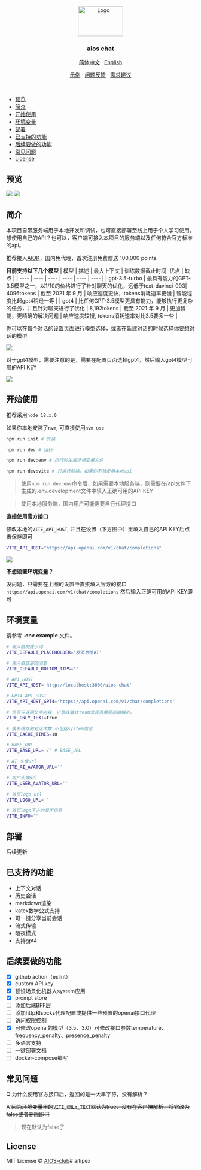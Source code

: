<div align="center">
  <a href="https://github.com/AIOS-club/lite.aios.chat">
    <img src="src/assets/img/AIOS-LOGO.png" alt="Logo" width="120" height="80">
  </a>

  <h3 align="center">aios chat</h3>

  <p align="center">
    <a href="https://github.com/AIOS-club/aios.chat/">简体中文</a>
    ·
    <a href="https://github.com/AIOS-club/aios.chat/blob/main/README.en.md">English</a>
  </p>

  <p align="center">
    <a href="https://www.aios.chat">示例</a>
    ·
    <a href="https://github.com/AIOS-club/lite.aios.chat/issues">问题反馈</a>
    ·
    <a href="https://github.com/AIOS-club/lite.aios.chat/issues">需求建议</a>
  </p>
</div>

<br />

- [预览](#预览)
- [简介](#简介)
- [开始使用](#开始使用)
- [环境变量](#环境变量)
- [部署](#部署)
- [已支持的功能](#已支持的功能)
- [后续要做的功能](#后续要做的功能)
- [常见问题](#常见问题)
- [License](#license)

## 预览
<img src="docs/preview.png" />
<img src="docs/dark-preview.png" />
<br />

## 简介
本项目自带服务端用于本地开发和调试，也可直接部署至线上用于个人学习使用。
想使用自己的API？也可以，客户端可接入本项目的服务端以及任何符合官方标准的api。

推荐接入[AIOK](https://key.aios.chat)，国内免代理，首次注册免费赠送 100,000 points.

**目前支持以下几个模型**
| 模型 | 描述 | 最大上下文 | 训练数据截止时间| 优点 | 缺点 |
| ---- | ---- | ---- | ---- | ---- | ---- |
| gpt-3.5-turbo  | 最具有能力的GPT-3.5模型之一，以1/10的价格进行了针对聊天的优化，远低于text-davinci-003| 4096tokens   | 截至 2021 年 9 月 | 响应速度更快，tokens消耗速率更慢 | 智能程度比起gpt4稍逊一筹 |
| gpt4 | 比任何GPT-3.5模型更具有能力，能够执行更复杂的任务，并且针对聊天进行了优化   | 8,192tokens   | 截至 2021 年 9 月 | 更加智能，更精确的解决问题 | 响应速度较慢, tokens消耗速率对比3.5要多一些 |

你可以在每个对话的设置页面进行模型选择，或者在新建对话的时候选择你要想对话的模型

<img src="docs/chat-config.png" />

对于gpt4模型，需要注意的是，需要在配置页面选择gpt4，然后输入gpt4模型可用的API KEY

<img src="docs/setting.jpeg" />

## 开始使用
推荐采用```node 18.x.0```

如果你本地安装了```nvm```, 可直接使用```nvm use```


```bash
npm run inst # 安装

npm run dev # 运行

npm run dev:env # 运行时生成环境变量文件

npm run dev:vite # 只运行前端，如果你不想使用本地api
```

> 使用```npm run dev:env```命令后，如果需要本地服务端，则需要在/api文件下生成的.env.development文件中填入正确可用的API KEY

> 使用本地服务端，国内用户可能需要自行代理接口

**直接使用官方接口**

修改本地的```VITE_API_HOST```, 并且在设置（下方图中）里填入自己的API KEY后点击保存即可
```bash
VITE_API_HOST="https://api.openai.com/v1/chat/completions"
```

<img src="docs/api-key.png" />

**不想设置环境变量？**

没问题，只需要在上图的设置中直接填入官方的接口
```https://api.openai.com/v1/chat/completions```
然后输入正确可用的API KEY即可

## 环境变量
请参考 **.env.example** 文件。<br />
```bash
# 输入框的提示词
VITE_DEFAULT_PLACEHOLDER='发消息给AI'

# 输入框底部的消息
VITE_DEFAULT_BOTTOM_TIPS=''

# API_HOST
VITE_API_HOST='http://localhost:3000/aios-chat'

# GPT4 API_HOST
VITE_API_HOST_GPT4='https://api.openai.com/v1/chat/completions'

# 是否只返回文字内容，它意味着stream流是否需要前端解析。
VITE_ONLY_TEXT=true

# 最多缓存的对话次数 不包括system信息
VITE_CACHE_TIMES=10

# BASE_URL
VITE_BASE_URL='/' # BASE_URL

# AI 头像url
VITE_AI_AVATOR_URL=''

# 用户头像url
VITE_USER_AVATOR_URL=''

# 首页logo url
VITE_LOGO_URL=''

# 首页logo下方的显示信息
VITE_INFO=''
```

## 部署
后续更新

## 已支持的功能
- 上下文对话
- 历史会话
- markdown渲染
- katex数学公式支持
- 可一键分享当前会话
- 流式传输
- 暗夜模式
- 支持gpt4

## 后续要做的功能
- [x] github action（eslint）
- [x] custom API key
- [x] 预设场景化机器人system应用
- [x] prompt store
- [ ] 添加后端BFF层
- [ ] 添加http和socks代理配置或提供一些预置的openai接口代理
- [ ] 访问权限控制
- [x] 可修改openai的模型（3.5、3.0）可修改接口参数temperature、frequency_penalty、presence_penalty
- [ ] 多语言支持
- [ ] 一键部署文档
- [ ] docker-compose编写

## 常见问题

Q:为什么使用官方接口后，返回的是一大串字符，没有解析？

A:~~因为环境变量里的```VITE_ONLY_TEXT```默认为true，没有在客户端解析，将它改为false或者删除即可~~
> 现在默认为false了
## License

MIT License © [AIOS-club](./LICENSE)#   a i t i p e x  
 